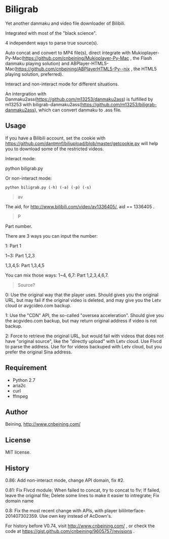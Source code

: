 Biligrab
========

Yet another danmaku and video file downloader of Bilibili.

Integrated with most of the "black science".

4 independent ways to parse true source(s).

Auto concat and convert to MP4 file(s), direct integrate with Mukioplayer-Py-Mac(https://github.com/cnbeining/Mukioplayer-Py-Mac  , the Flash danmaku playing solution) and ABPlayer-HTML5-Mac(https://github.com/cnbeining/ABPlayerHTML5-Py--nix  , the HTML5 playing solution, preferred). 

Interact and non-interact mode for different situations.

An intergration with Danmaku2ass(https://github.com/m13253/danmaku2ass) is fulfilled by m13253 with biligrab-danmaku2ass(https://github.com/m13253/biligrab-danmaku2ass), which can convert danmaku to .ass file.

Usage
------
If you have a Bilibili account, set the cookie with https://github.com/dantmnf/biliupload/blob/master/getcookie.py  will help you to download some of the restricted videos.

Interact mode:

python biligrab.py

Or non-interact mode:

```python biligrab.py (-h) (-a) (-p) (-s)```


>av

The aid, for http://www.bilibili.com/video/av1336405/, aid == 1336405 .

>P

Part number.

There are 3 ways you can input the number:

1: Part 1

1~3: Part 1,2,3

1,3,4,5: Part 1,3,4,5

You can mix those ways:
1~4, 6,7: Part 1,2,3,4,6,7.

>Source?

0: Use the original way that the player uses. Should gives you the original URL, but may fail if the original video is deleted, and may give you the Letv cloud or avgcideo.com backup.

1: Use the "CDN" API, the so-called "oversea acceleration". Should give you the acgvideo.com backup, but may return original address if video is not backup.

2: Force to retrieve the original URL, but would fail with videos that does not have "original source", like the "directly upload" with Letv cloud. Use Flvcd to parse the address. Use for for videos backuped with Letv cloud, but you prefer the original Sina address.

Requirement
-------
- Python 2.7
- aria2c
- curl
- ffmpeg

Author
-----
Beining, http://www.cnbeining.com/

License
-----
MIT license.

History
----
0.86: Add non-interact mode, change API domain, fix #2.

0.81: Fix Flvcd module; When failed to concat, try to concat to flv; If failed, leave the original file; Delete some lines to make it easier to intregrate; Fix domain name

0.8: Fix the most recent change with APIs, with player biliInterface-201407302359. Use own key instead of AcDown's.

For history before V0.74, visit http://www.cnbeining.com/ , or check the code at https://gist.github.com/cnbeining/9605757/revisions  .